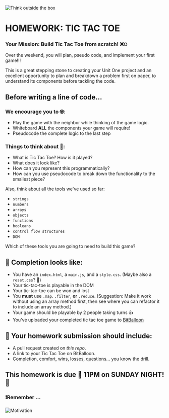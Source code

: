 ![Think outside the box](./readme-assets/outsidethebox.jpg)

# HOMEWORK: TIC TAC TOE

### Your Mission: Build Tic Tac Toe from scratch! ❌੦

Over the weekend, you will plan, pseudo code, and implement your first game!!!

This is a great stepping stone to creating your Unit One project and an excellent opportunity to plan and breakdown a problem first on paper, to understand its components before tackling the code.

## Before writing a line of code...

### We encourage you to 🤓:
*  Play the game with the neighbor while thinking of the game logic.
* Whiteboard **ALL** the components your game will require!
* Pseudocode the complete logic to the last step

### Things to think about 🤔:
- What is Tic Tac Toe? How is it played?
- What does it look like?
- How can you represent this programmatically?
- How can you use pseudocode to break down the functionality to the smallest piece?

Also, think about all the tools we've used so far:
- `strings`
- `numbers`
- `arrays`
- `objects`
- `functions`
- `booleans`
- `control flow structures`
- `DOM`

Which of these tools you are going to need to build this game?

## 🚀 Completion looks like:

- You have an `index.html`, a `main.js`, and a `style.css`. (Maybe also a `reset.css`? 🤔)
- Your tic-tac-toe is playable in the DOM
- Your tic-tac-toe can be won and lost
- You **must** use `.map`. `.filter`, **or** `.reduce`. (Suggestion: Make it work without using an array method first, then see where you can refactor it to include an array method.)
- Your game should be playable by 2 people taking turns 👍
- You've uploaded your completed tic tac toe game to [BitBalloon](https://www.bitballoon.com/)

## 🚀 Your homework submission should include:

- A pull request created on _this repo_.
- A link to your Tic Tac Toe on BitBalloon.
- Completion, comfort, wins, losses, questions... you know the drill.

## This homework is due 🚨 11PM on SUNDAY NIGHT! 🚨

### ❗Remember ...
![Motivation](https://info.examtime.com/files/2014/05/motivation-to-study1.jpg)

<!--window.onload = function(){
        let resetAll = document.getElementsByClass('.box');
        let resetOne;
        for (let i = 0; i<resetAll.length; i++){
            resetOne = resetAll[i];
        }
        resetAll[i].addEventListener('click',function(){resetTheGame(resetAll[])});
    }-->